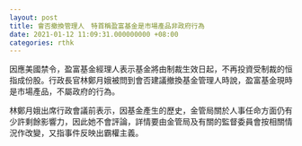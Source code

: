```yaml
---
layout: post
title: 會否撤換管理人　特首稱盈富基金是市場產品非政府行為
date: 2021-01-12 11:09:31.000000000 +08:00
categories: rthk
---
```


因應美國禁令，盈富基金經理人表示基金將由制裁生效日起，不再投資受制裁的恒指成份股。行政長官林鄭月娥被問到會否建議撤換基金管理人時說，盈富基金現時是市場產品，不屬政府的行為。

林鄭月娥出席行政會議前表示，因基金產生的歷史，金管局關於人事任命方面仍有少許剩餘影響力，因此她不會評論，詳情要由金管局及有關的監督委員會按相關情況作改變，又指事件反映出霸權主義。
